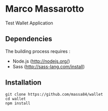 Marco Massarotto
======

Test Wallet Application

## Dependencies

The building process requires :

 - Node.js (http://nodejs.org/)
 - Sass   (http://sass-lang.com/install)

## Installation

	git clone https://github.com/massa84/wallet
	cd wallet
	npm install